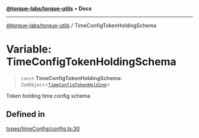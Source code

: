 [**@torque-labs/torque-utils**](../README.md) • **Docs**

***

[@torque-labs/torque-utils](../README.md) / TimeConfigTokenHoldingSchema

# Variable: TimeConfigTokenHoldingSchema

> `const` **TimeConfigTokenHoldingSchema**: `ZodObject`\<[`TimeConfigTokenHolding`](../type-aliases/TimeConfigTokenHolding.md)\>

Token holding time config schema

## Defined in

[types/timeConfig/config.ts:30](https://github.com/torque-labs/torque-utils/blob/a612e615fa21888d00ebb7bf70f9910fab4be80a/types/timeConfig/config.ts#L30)
